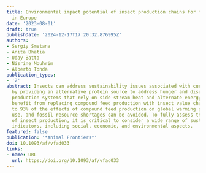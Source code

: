```yaml
---
title: Environmental impact potential of insect production chains for food and feed
  in Europe
date: '2023-08-01'
draft: true
publishDate: '2024-12-17T17:20:32.876995Z'
authors:
- Sergiy Smetana
- Anita Bhatia
- Uday Batta
- Nisrine Mouhrim
- Alberto Tonda
publication_types:
- '2'
abstract: Insects can address sustainability issues associated with current food systems
  by providing an alternative protein source to address hunger and disease. Only the
  production systems that rely on side-stream heat and alternate energy sources may
  benefit from replacing compound feed production with insect value chains. 75% percent
  to 93% of the effects of compound feed production on global warming potential, land
  use, and fossil resource shortages can be avoided. To fully assess the potential
  of insect production, it is critical to consider a wide range of sustainability
  indicators, including social, economic, and environmental aspects.
featured: false
publication: '*Animal Frontiers*'
doi: 10.1093/af/vfad033
links:
- name: URL
  url: https://doi.org/10.1093/af/vfad033
---
```


